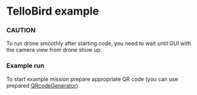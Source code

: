 # TelloBird example
### CAUTION
To run drone smoothly after starting code, you need to wait until GUI with the camera view from drone show up. 
### Example run 
To start example mission prepare appropriate QR code (you can use prepared [QRcodeGenerator](https://github.com/xxBeWolfxx/DroneProjectTello/blob/main/QRcodes/QRcodeGenerator.py))
